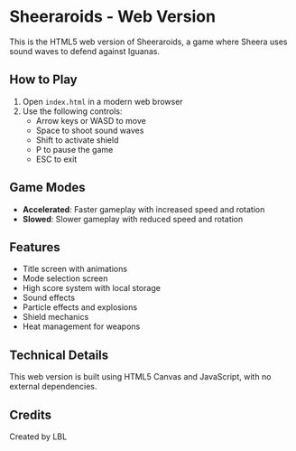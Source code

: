 # Sheeraroids - Web Version

This is the HTML5 web version of Sheeraroids, a game where Sheera uses sound waves to defend against Iguanas.

## How to Play

1. Open `index.html` in a modern web browser
2. Use the following controls:
   - Arrow keys or WASD to move
   - Space to shoot sound waves
   - Shift to activate shield
   - P to pause the game
   - ESC to exit

## Game Modes

- **Accelerated**: Faster gameplay with increased speed and rotation
- **Slowed**: Slower gameplay with reduced speed and rotation

## Features

- Title screen with animations
- Mode selection screen
- High score system with local storage
- Sound effects
- Particle effects and explosions
- Shield mechanics
- Heat management for weapons

## Technical Details

This web version is built using HTML5 Canvas and JavaScript, with no external dependencies.

## Credits

Created by LBL